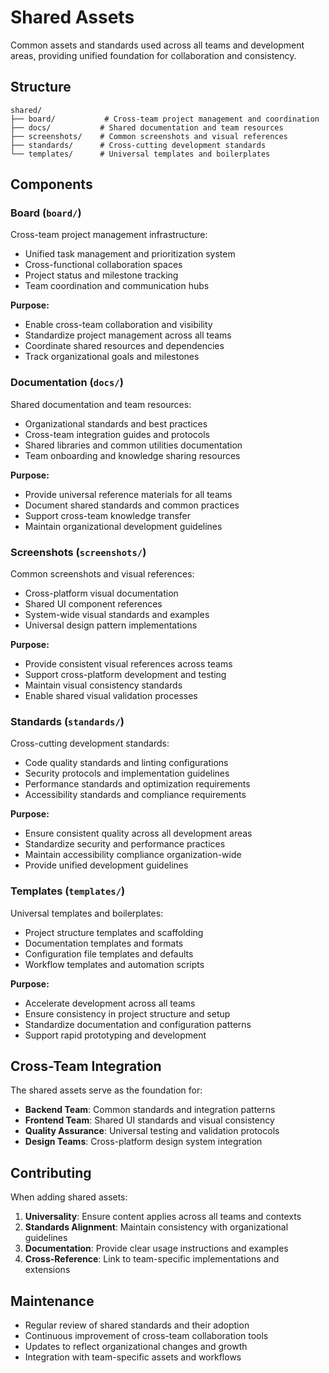 # Shared Assets

Common assets and standards used across all teams and development areas, providing unified foundation for collaboration and consistency.

## Structure

```
shared/
├── board/           # Cross-team project management and coordination
├── docs/           # Shared documentation and team resources
├── screenshots/    # Common screenshots and visual references
├── standards/      # Cross-cutting development standards
└── templates/      # Universal templates and boilerplates
```

## Components

### Board (`board/`)

Cross-team project management infrastructure:

- Unified task management and prioritization system
- Cross-functional collaboration spaces
- Project status and milestone tracking
- Team coordination and communication hubs

**Purpose:**

- Enable cross-team collaboration and visibility
- Standardize project management across all teams
- Coordinate shared resources and dependencies
- Track organizational goals and milestones

### Documentation (`docs/`)

Shared documentation and team resources:

- Organizational standards and best practices
- Cross-team integration guides and protocols
- Shared libraries and common utilities documentation
- Team onboarding and knowledge sharing resources

**Purpose:**

- Provide universal reference materials for all teams
- Document shared standards and common practices
- Support cross-team knowledge transfer
- Maintain organizational development guidelines

### Screenshots (`screenshots/`)

Common screenshots and visual references:

- Cross-platform visual documentation
- Shared UI component references
- System-wide visual standards and examples
- Universal design pattern implementations

**Purpose:**

- Provide consistent visual references across teams
- Support cross-platform development and testing
- Maintain visual consistency standards
- Enable shared visual validation processes

### Standards (`standards/`)

Cross-cutting development standards:

- Code quality standards and linting configurations
- Security protocols and implementation guidelines
- Performance standards and optimization requirements
- Accessibility standards and compliance requirements

**Purpose:**

- Ensure consistent quality across all development areas
- Standardize security and performance practices
- Maintain accessibility compliance organization-wide
- Provide unified development guidelines

### Templates (`templates/`)

Universal templates and boilerplates:

- Project structure templates and scaffolding
- Documentation templates and formats
- Configuration file templates and defaults
- Workflow templates and automation scripts

**Purpose:**

- Accelerate development across all teams
- Ensure consistency in project structure and setup
- Standardize documentation and configuration patterns
- Support rapid prototyping and development

## Cross-Team Integration

The shared assets serve as the foundation for:

- **Backend Team**: Common standards and integration patterns
- **Frontend Team**: Shared UI standards and visual consistency
- **Quality Assurance**: Universal testing and validation protocols
- **Design Teams**: Cross-platform design system integration

## Contributing

When adding shared assets:

1. **Universality**: Ensure content applies across all teams and contexts
2. **Standards Alignment**: Maintain consistency with organizational guidelines
3. **Documentation**: Provide clear usage instructions and examples
4. **Cross-Reference**: Link to team-specific implementations and extensions

## Maintenance

- Regular review of shared standards and their adoption
- Continuous improvement of cross-team collaboration tools
- Updates to reflect organizational changes and growth
- Integration with team-specific assets and workflows
